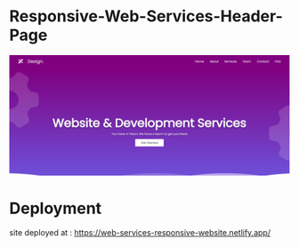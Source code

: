 # Responsive-Web-Services-Header-Page
![my website screenshot](https://raw.githubusercontent.com/Shoaib-Naseer/Responsive-Web-Services-Header-Page/main/screenshots/Screenshot%202023-02-28%20223810.png)

# Deployment
site deployed at : https://web-services-responsive-website.netlify.app/
